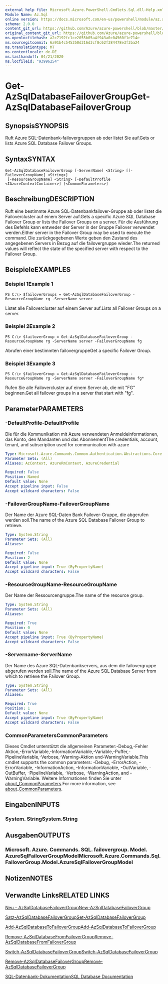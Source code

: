 ```yaml
---
external help file: Microsoft.Azure.PowerShell.Cmdlets.Sql.dll-Help.xml
Module Name: Az.Sql
online version: https://docs.microsoft.com/en-us/powershell/module/az.sql/get-azsqldatabasefailovergroup
schema: 2.0.0
content_git_url: https://github.com/Azure/azure-powershell/blob/master/src/Sql/Sql/help/Get-AzSqlDatabaseFailoverGroup.md
original_content_git_url: https://github.com/Azure/azure-powershell/blob/master/src/Sql/Sql/help/Get-AzSqlDatabaseFailoverGroup.md
ms.openlocfilehash: a2c7192fc1ce2055b05a4f943a0c04560f1e714e
ms.sourcegitcommit: 6a91b4c545350d316d3cf8c62f384478e3f3ba24
ms.translationtype: MT
ms.contentlocale: de-DE
ms.lasthandoff: 04/21/2020
ms.locfileid: "93996254"
---
```

# <span data-ttu-id="a9636-101">Get-AzSqlDatabaseFailoverGroup</span><span class="sxs-lookup"><span data-stu-id="a9636-101">Get-AzSqlDatabaseFailoverGroup</span></span>

## <span data-ttu-id="a9636-102">Synopsis</span><span class="sxs-lookup"><span data-stu-id="a9636-102">SYNOPSIS</span></span>
<span data-ttu-id="a9636-103">Ruft Azure SQL-Datenbank-failovergruppen ab oder listet Sie auf.</span><span class="sxs-lookup"><span data-stu-id="a9636-103">Gets or lists Azure SQL Database Failover Groups.</span></span>

## <span data-ttu-id="a9636-104">Syntax</span><span class="sxs-lookup"><span data-stu-id="a9636-104">SYNTAX</span></span>

```
Get-AzSqlDatabaseFailoverGroup [-ServerName] <String> [[-FailoverGroupName] <String>]
 [-ResourceGroupName] <String> [-DefaultProfile <IAzureContextContainer>] [<CommonParameters>]
```

## <span data-ttu-id="a9636-105">Beschreibung</span><span class="sxs-lookup"><span data-stu-id="a9636-105">DESCRIPTION</span></span>
<span data-ttu-id="a9636-106">Ruft eine bestimmte Azure SQL-Datenbankfailover-Gruppe ab oder listet die Failovercluster auf einem Server auf.</span><span class="sxs-lookup"><span data-stu-id="a9636-106">Gets a specific Azure SQL Database Failover Group or lists the Failover Groups on a server.</span></span>
<span data-ttu-id="a9636-107">Für die Ausführung des Befehls kann entweder der Server in der Gruppe Failover verwendet werden.</span><span class="sxs-lookup"><span data-stu-id="a9636-107">Either server in the Failover Group may be used to execute the command.</span></span> <span data-ttu-id="a9636-108">Die zurückgegebenen Werte geben den Zustand des angegebenen Servers in Bezug auf die failovergruppe wieder.</span><span class="sxs-lookup"><span data-stu-id="a9636-108">The returned values will reflect the state of the specified server with respect to the Failover Group.</span></span>

## <span data-ttu-id="a9636-109">Beispiele</span><span class="sxs-lookup"><span data-stu-id="a9636-109">EXAMPLES</span></span>

### <span data-ttu-id="a9636-110">Beispiel 1</span><span class="sxs-lookup"><span data-stu-id="a9636-110">Example 1</span></span>
```
PS C:\> $failoverGroups = Get-AzSqlDatabaseFailoverGroup -ResourceGroupName rg -ServerName server
```

<span data-ttu-id="a9636-111">Listet alle Failovercluster auf einem Server auf.</span><span class="sxs-lookup"><span data-stu-id="a9636-111">Lists all Failover Groups on a server.</span></span>

### <span data-ttu-id="a9636-112">Beispiel 2</span><span class="sxs-lookup"><span data-stu-id="a9636-112">Example 2</span></span>
```
PS C:\> $failoverGroup = Get-AzSqlDatabaseFailoverGroup -ResourceGroupName rg -ServerName server -FailoverGroupName fg
```

<span data-ttu-id="a9636-113">Abrufen einer bestimmten failovergruppe</span><span class="sxs-lookup"><span data-stu-id="a9636-113">Get a specific Failover Group.</span></span>

### <span data-ttu-id="a9636-114">Beispiel 3</span><span class="sxs-lookup"><span data-stu-id="a9636-114">Example 3</span></span>
```
PS C:\> $failoverGroup = Get-AzSqlDatabaseFailoverGroup -ResourceGroupName rg -ServerName server -FailoverGroupName fg*
```

<span data-ttu-id="a9636-115">Rufen Sie alle Failovercluster auf einem Server ab, die mit "FG" beginnen.</span><span class="sxs-lookup"><span data-stu-id="a9636-115">Get all failover groups in a server that start with "fg".</span></span>

## <span data-ttu-id="a9636-116">Parameter</span><span class="sxs-lookup"><span data-stu-id="a9636-116">PARAMETERS</span></span>

### <span data-ttu-id="a9636-117">-DefaultProfile</span><span class="sxs-lookup"><span data-stu-id="a9636-117">-DefaultProfile</span></span>
<span data-ttu-id="a9636-118">Die für die Kommunikation mit Azure verwendeten Anmeldeinformationen, das Konto, den Mandanten und das Abonnement</span><span class="sxs-lookup"><span data-stu-id="a9636-118">The credentials, account, tenant, and subscription used for communication with azure</span></span>

```yaml
Type: Microsoft.Azure.Commands.Common.Authentication.Abstractions.Core.IAzureContextContainer
Parameter Sets: (All)
Aliases: AzContext, AzureRmContext, AzureCredential

Required: False
Position: Named
Default value: None
Accept pipeline input: False
Accept wildcard characters: False
```

### <span data-ttu-id="a9636-119">-FailoverGroupName</span><span class="sxs-lookup"><span data-stu-id="a9636-119">-FailoverGroupName</span></span>
<span data-ttu-id="a9636-120">Der Name der Azure SQL-Daten Bank Failover-Gruppe, die abgerufen werden soll.</span><span class="sxs-lookup"><span data-stu-id="a9636-120">The name of the Azure SQL Database Failover Group to retrieve.</span></span>

```yaml
Type: System.String
Parameter Sets: (All)
Aliases:

Required: False
Position: 2
Default value: None
Accept pipeline input: True (ByPropertyName)
Accept wildcard characters: False
```

### <span data-ttu-id="a9636-121">-ResourceGroupName</span><span class="sxs-lookup"><span data-stu-id="a9636-121">-ResourceGroupName</span></span>
<span data-ttu-id="a9636-122">Der Name der Ressourcengruppe.</span><span class="sxs-lookup"><span data-stu-id="a9636-122">The name of the resource group.</span></span>

```yaml
Type: System.String
Parameter Sets: (All)
Aliases:

Required: True
Position: 0
Default value: None
Accept pipeline input: True (ByPropertyName)
Accept wildcard characters: False
```

### <span data-ttu-id="a9636-123">-Servername</span><span class="sxs-lookup"><span data-stu-id="a9636-123">-ServerName</span></span>
<span data-ttu-id="a9636-124">Der Name des Azure SQL-Datenbankservers, aus dem die failovergruppe abgerufen werden soll.</span><span class="sxs-lookup"><span data-stu-id="a9636-124">The name of the Azure SQL Database Server from which to retrieve the Failover Group.</span></span>

```yaml
Type: System.String
Parameter Sets: (All)
Aliases:

Required: True
Position: 1
Default value: None
Accept pipeline input: True (ByPropertyName)
Accept wildcard characters: False
```

### <span data-ttu-id="a9636-125">CommonParameters</span><span class="sxs-lookup"><span data-stu-id="a9636-125">CommonParameters</span></span>
<span data-ttu-id="a9636-126">Dieses Cmdlet unterstützt die allgemeinen Parameter:-Debug,-Fehler Aktion,-ErrorVariable,-InformationVariable,-Variable,-Puffer,-PipelineVariable,-Verbose,-Warning-Aktion und-WarningVariable.</span><span class="sxs-lookup"><span data-stu-id="a9636-126">This cmdlet supports the common parameters: -Debug, -ErrorAction, -ErrorVariable, -InformationAction, -InformationVariable, -OutVariable, -OutBuffer, -PipelineVariable, -Verbose, -WarningAction, and -WarningVariable.</span></span> <span data-ttu-id="a9636-127">Weitere Informationen finden Sie unter [about_CommonParameters](http://go.microsoft.com/fwlink/?LinkID=113216).</span><span class="sxs-lookup"><span data-stu-id="a9636-127">For more information, see [about_CommonParameters](http://go.microsoft.com/fwlink/?LinkID=113216).</span></span>

## <span data-ttu-id="a9636-128">Eingaben</span><span class="sxs-lookup"><span data-stu-id="a9636-128">INPUTS</span></span>

### <span data-ttu-id="a9636-129">System. String</span><span class="sxs-lookup"><span data-stu-id="a9636-129">System.String</span></span>

## <span data-ttu-id="a9636-130">Ausgaben</span><span class="sxs-lookup"><span data-stu-id="a9636-130">OUTPUTS</span></span>

### <span data-ttu-id="a9636-131">Microsoft. Azure. Commands. SQL. failovergroup. Model. AzureSqlFailoverGroupModel</span><span class="sxs-lookup"><span data-stu-id="a9636-131">Microsoft.Azure.Commands.Sql.FailoverGroup.Model.AzureSqlFailoverGroupModel</span></span>

## <span data-ttu-id="a9636-132">Notizen</span><span class="sxs-lookup"><span data-stu-id="a9636-132">NOTES</span></span>

## <span data-ttu-id="a9636-133">Verwandte Links</span><span class="sxs-lookup"><span data-stu-id="a9636-133">RELATED LINKS</span></span>

[<span data-ttu-id="a9636-134">Neu – AzSqlDatabaseFailoverGroup</span><span class="sxs-lookup"><span data-stu-id="a9636-134">New-AzSqlDatabaseFailoverGroup</span></span>](./New-AzSqlDatabaseFailoverGroup.md)

[<span data-ttu-id="a9636-135">Satz-AzSqlDatabaseFailoverGroup</span><span class="sxs-lookup"><span data-stu-id="a9636-135">Set-AzSqlDatabaseFailoverGroup</span></span>](./Set-AzSqlDatabaseFailoverGroup.md)

[<span data-ttu-id="a9636-136">Add-AzSqlDatabaseToFailoverGroup</span><span class="sxs-lookup"><span data-stu-id="a9636-136">Add-AzSqlDatabaseToFailoverGroup</span></span>](./Add-AzSqlDatabaseToFailoverGroup.md)

[<span data-ttu-id="a9636-137">Remove-AzSqlDatabaseFromFailoverGroup</span><span class="sxs-lookup"><span data-stu-id="a9636-137">Remove-AzSqlDatabaseFromFailoverGroup</span></span>](./Remove-AzSqlDatabaseFromFailoverGroup.md)

[<span data-ttu-id="a9636-138">Switch-AzSqlDatabaseFailoverGroup</span><span class="sxs-lookup"><span data-stu-id="a9636-138">Switch-AzSqlDatabaseFailoverGroup</span></span>](./Switch-AzSqlDatabaseFailoverGroup.md)

[<span data-ttu-id="a9636-139">Remove-AzSqlDatabaseFailoverGroup</span><span class="sxs-lookup"><span data-stu-id="a9636-139">Remove-AzSqlDatabaseFailoverGroup</span></span>](./Remove-AzSqlDatabaseFailoverGroup.md)

[<span data-ttu-id="a9636-140">SQL-Datenbank-Dokumentation</span><span class="sxs-lookup"><span data-stu-id="a9636-140">SQL Database Documentation</span></span>](https://docs.microsoft.com/azure/sql-database/)
